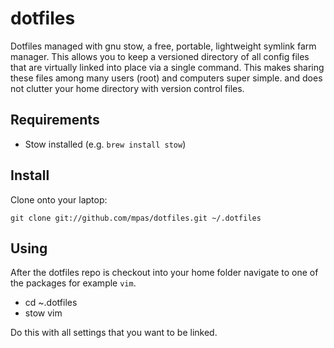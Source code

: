# dotfiles

Dotfiles managed with gnu stow, a free, portable, lightweight symlink farm manager. This allows you to keep a versioned directory of all config files that are virtually linked into place via a single command. This makes sharing these files among many users (root) and computers super simple. and does not clutter your home directory with version control files.

## Requirements
* Stow installed (e.g. `brew install stow`)

## Install
Clone onto your laptop:

`git clone git://github.com/mpas/dotfiles.git ~/.dotfiles`

## Using
After the dotfiles repo is checkout into your home folder navigate to one of the packages for example `vim`.

* cd ~\.dotfiles
* stow vim

Do this with all settings that you want to be linked.
